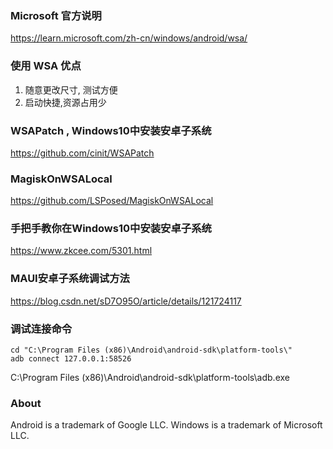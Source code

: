 ### Microsoft 官方说明

https://learn.microsoft.com/zh-cn/windows/android/wsa/

### 使用 WSA 优点

1. 随意更改尺寸, 测试方便
2. 启动快捷,资源占用少


### WSAPatch , Windows10中安装安卓子系统

https://github.com/cinit/WSAPatch

### MagiskOnWSALocal

https://github.com/LSPosed/MagiskOnWSALocal

### 手把手教你在Windows10中安装安卓子系统

https://www.zkcee.com/5301.html

### MAUI安卓子系统调试方法

https://blog.csdn.net/sD7O95O/article/details/121724117

### 调试连接命令
```
cd "C:\Program Files (x86)\Android\android-sdk\platform-tools\"
adb connect 127.0.0.1:58526
```

C:\Program Files (x86)\Android\android-sdk\platform-tools\adb.exe

### About

Android is a trademark of Google LLC. Windows is a trademark of Microsoft LLC.
